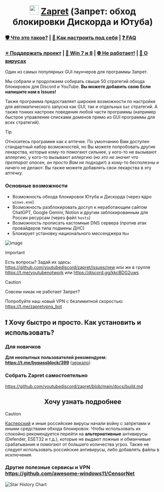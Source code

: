 <h1 align="center"><img src="https://i.imgur.com/uABXHHI.png" width="30px"></img> <a href="https://github.com/bol-van/zapret">Zapret</a> (Запрет: обход блокировки Дискорда и Ютуба) </h1>

### [🛡 Что это такое?](https://github.com/youtubediscord/zapret/discussions/94) | [🚀 Как настроить под себя](https://github.com/youtubediscord/zapret/wiki) | [❓ FAQ](https://github.com/youtubediscord/zapret/discussions/93)
### [⭐ Поддержать проект](premium.md) | [🐳 Win 7 и 8](version.md) | [⛔ Не работает!](https://github.com/youtubediscord/zapret/discussions/90) | [👾 О вирусах](https://teletype.in/@censorliber/zapretvirus)

Один из самых популярных GUI лаунчеров для программы Запрет.

Мы собрали и продолжаем собирать свыше 50 стратегий обхода блокировок для Discord и YouTube. **Вы можете добавить свою Если напишите нам в Issues!** 

Также программа предоставляет широкие возможности по настройке для автоматического запуска как GUI, так и отдельных `bat` стратегий. А также тонких настроек поведения любой части программы (например быстрое управление списками доменов прямо из GUI программы для всех стратегий).

> [!TIP]
> Относитесь программе как к аптечке. По умолчанию Вам доступен стандартный набор возможностей, но Вы можете попробовать другие лекарства, которые кому-то помогают сильнее, у кого-то не вызывают аллергию, у кого-то вызывают аллергию (_но это не значит что преппарат опасен, он просто Вам не подходит_) а кому-то бесполезны и ничего не делают. Вы также можете добавлять свои лекарства в эту аптечку.

### Основные возможности
- Возможность обхода блокировок Ютуба и Дискорда (через ядро `winws.exe`)
- Возможность разблокировать доступ к неработающим сайтом ChatGPT, Google Gemini, Notion и другим заблокированным для России ресурсам (через файл `hosts`)
- Возможность прописать кастомные DNS сервера (против атак провайдеров типа подмены ДНС)
- Блокирует установку национального мессенджера `Max`

![image](https://github.com/user-attachments/assets/05775d10-996c-4edb-a128-839df0f0571d)

> [!IMPORTANT]  
> Есть вопросы? Задай их здесь: https://github.com/youtubediscord/zapret/issues/new или же в группе https://t.me/youtubenotwork или https://discord.gg/kkcBDG2uws

> [!CAUTION]  
> Совсем никак не работает Запрет?
> 
> Попробуйте наш новый VPN с безлимитной скоростью: https://t.me/zapretvpns_bot

## ❗ Хочу быстро и просто. Как установить и использовать? 
### Для новичков
**Для неопытных пользователей рекомендуем: https://t.me/bypassblock/399** ([зеркало](https://github.com/youtubediscord/zapret/releases/latest/download/ZapretSetup.exe))

### Собрать Zapret самостоятельно
https://github.com/youtubediscord/zapret/blob/main/docs/build.md

<h2 align="center">Хочу узнать подробнее </h2>

> [!CAUTION]  
> [Касперский](https://github.com/bol-van/zapret/issues/611) и иные российские вирусы начали войну с запретами и иными средствами обхода блокировок. Чтобы использовать их спокойно рекомендуется перейти на **альтернативные** антивирусы (Defender, ESET32 и т.д.), которые не выдают ложные и обманчивые срабатывания и помогают от большего количества угроз. Также не следует использовать российские антивирусы, либо добавлять файлы в исключения.

### Другие полезные сервисы и VPN https://github.com/awesome-windows11/CensorNet

 <picture>
   <source media="(prefers-color-scheme: dark)" srcset="https://api.star-history.com/svg?repos=youtubediscord/zapret&type=Date&theme=dark" />
   <source media="(prefers-color-scheme: light)" srcset="https://api.star-history.com/svg?repos=youtubediscord/zapret&type=Date" />
   <img alt="Star History Chart" src="https://api.star-history.com/svg?repos=youtubediscord/zapret&type=Date" />
 </picture>
